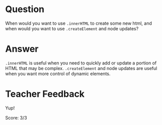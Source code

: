 # Question
When would you want to use `.innerHTML` to create some new html, and when would you want to use `.createElement` and node updates?

# Answer
`.innerHTML` is useful when you need to quickly add or update a portion of HTML that may be complex. `.createElement` and node updates are useful when you want more control of dynamic elements.

# Teacher Feedback

Yup! 

Score: 3/3